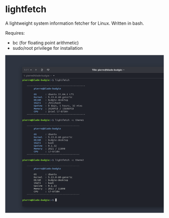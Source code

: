 # lightfetch
A lightweight system information fetcher for Linux. Written in bash.

Requires:
- bc (for floating point arithmetic)
- sudo/root privilege for installation

![Alt text](/screenshots/lightfetch0.png?raw=true "lightfetch")
